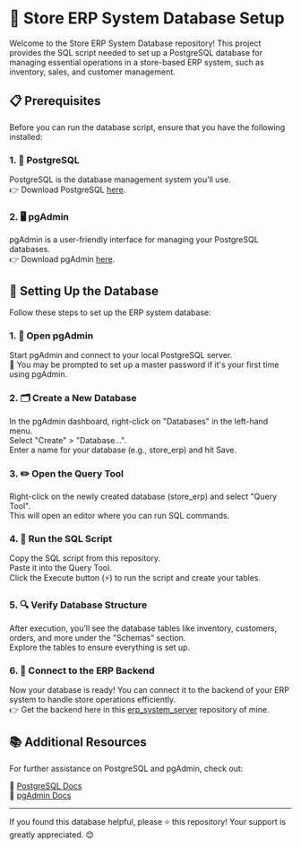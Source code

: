 # 🏪 Store ERP System Database Setup

Welcome to the Store ERP System Database repository! This project provides the SQL script needed to set up a PostgreSQL database for managing essential operations in a store-based ERP system, such as inventory, sales, and customer management.

## 📋 Prerequisites

Before you can run the database script, ensure that you have the following installed:

### 1. 🐘 PostgreSQL

PostgreSQL is the database management system you’ll use.<br/> 
👉 Download PostgreSQL [here](https://www.postgresql.org/download/).

### 2. 🖥️ pgAdmin

pgAdmin is a user-friendly interface for managing your PostgreSQL databases.<br/> 
👉 Download pgAdmin [here](https://www.pgadmin.org/download/).

## 🚀 Setting Up the Database

Follow these steps to set up the ERP system database:

### 1. 🔑 Open pgAdmin

Start pgAdmin and connect to your local PostgreSQL server.<br/> 
📝 You may be prompted to set up a master password if it's your first time using pgAdmin.

### 2. 🗂️ Create a New Database
   
In the pgAdmin dashboard, right-click on "Databases" in the left-hand menu.<br/> 
Select "Create" > "Database...".<br/> 
Enter a name for your database (e.g., store_erp) and hit Save.

### 3. ✏️ Open the Query Tool
   
Right-click on the newly created database (store_erp) and select "Query Tool".<br/> 
This will open an editor where you can run SQL commands.

### 4. 📜 Run the SQL Script

Copy the SQL script from this repository.<br/> 
Paste it into the Query Tool.<br/> 
Click the Execute button (⚡) to run the script and create your tables.

### 5. 🔍 Verify Database Structure

After execution, you’ll see the database tables like inventory, customers, orders, and more under the "Schemas" section.<br/> 
Explore the tables to ensure everything is set up.

### 6. 🔗 Connect to the ERP Backend

Now your database is ready! You can connect it to the backend of your ERP system to handle store operations efficiently.<br/> 
👉 Get the backend here in this [erp_system_server](https://github.com/YolgeSanchez/erp_system_server) repository of mine.

## 📚 Additional Resources

For further assistance on PostgreSQL and pgAdmin, check out:

📖 [PostgreSQL Docs](https://www.postgresql.org/docs/)<br/> 
📖 [pgAdmin Docs](https://www.pgadmin.org/docs/)

---

If you found this database helpful, please ⭐️ this repository! Your support is greatly appreciated. 😊
